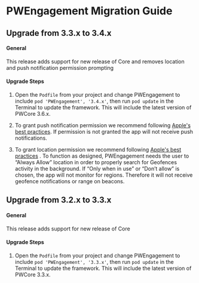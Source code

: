 # PWEngagement Migration Guide
## Upgrade from 3.3.x to 3.4.x

#### General
This release adds support for new release of Core and removes location and push notification permission prompting

#### Upgrade Steps
1. Open the `Podfile` from your project and change PWEngagement to include `pod 'PWEngagement', '3.4.x'`, then run `pod update` in the Terminal to update the framework. This will include the latest version of PWCore 3.6.x.

2. To grant push notification permission we recommend following [Apple's best practices](https://developer.apple.com/library/content/documentation/NetworkingInternet/Conceptual/RemoteNotificationsPG/SupportingNotificationsinYourApp.html). If permission is not granted the app will not receive push notifications.

3. To grant location permission we recommend following [Apple's best practices](https://developer.apple.com/documentation/corelocation/choosing_the_authorization_level_for_location_services/requesting_always_authorization?language=objc) . To function as designed, PWEngagement needs the user to “Always Allow” location in order to properly search for Geofences activity in the background.  If “Only when in use” or “Don’t allow” is chosen, the app will not monitor for regions. Therefore it will not receive geofence notifications or range on beacons.

## Upgrade from 3.2.x to 3.3.x

#### General
This release adds support for new release of Core

#### Upgrade Steps
1. Open the `Podfile` from your project and change PWEngagement to include `pod 'PWEngagement', '3.3.x'`, then run `pod update` in the Terminal to update the framework. This will include the latest version of PWCore 3.3.x.
